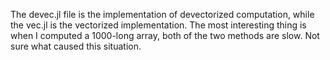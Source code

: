 The devec.jl file is the implementation of devectorized computation, while the vec.jl is the vectorized implementation. 
The most interesting thing is when I computed a 1000-long array, both of the two methods are slow. Not sure what caused this situation.
